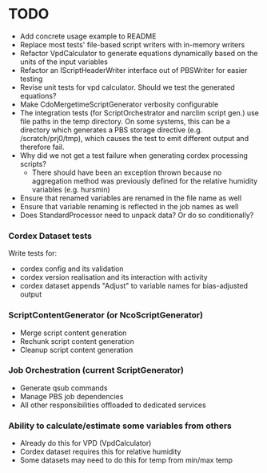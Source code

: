 # TODO

- Add concrete usage example to README
- Replace most tests' file-based script writers with in-memory writers
- Refactor VpdCalculator to generate equations dynamically based on the units of
  the input variables
- Refactor an IScriptHeaderWriter interface out of PBSWriter for easier testing
- Revise unit tests for vpd calculator. Should we test the generated equations?
- Make CdoMergetimeScriptGenerator verbosity configurable
- The integration tests (for ScriptOrchestrator and narclim script gen.) use
  file paths in the temp directory. On some systems, this can be a directory
  which generates a PBS storage directive (e.g. /scratch/prj0/tmp), which causes
  the test to emit different output and therefore fail.
- Why did we not get a test failure when generating cordex processing scripts?
  - There should have been an exception thrown because no aggregation method was
    previously defined for the relative humidity variables (e.g. hursmin)
- Ensure that renamed variables are renamed in the file name as well
- Ensure that variable renaming is reflected in the job names as well
- Does StandardProcessor need to unpack data? Or do so conditionally?

### Cordex Dataset tests

Write tests for:

- cordex config and its validation
- cordex version realisation and its interaction with activity
- cordex dataset appends "Adjust" to variable names for bias-adjusted output

### ScriptContentGenerator (or NcoScriptGenerator)

- Merge script content generation
- Rechunk script content generation
- Cleanup script content generation

### Job Orchestration (current ScriptGenerator)

- Generate qsub commands
- Manage PBS job dependencies
- All other responsibilities offloaded to dedicated services

### Ability to calculate/estimate some variables from others

- Already do this for VPD (VpdCalculator)
- Cordex dataset requires this for relative humidity
- Some datasets may need to do this for temp from min/max temp
